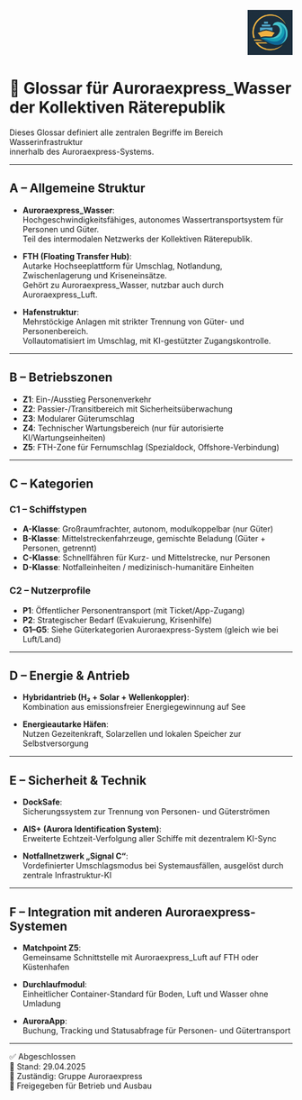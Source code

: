 <p align="right">
  <img src="./Auroraexpress_Wasser_Logo.png" alt="Logo Auroraexpress Wasser" height="80">
</p>
<!--
Autor: Fabio Weidner
Version: 1.0
Sektion: Infrastruktur – Auroraexpress_Wasser
Veröffentlichung: April 2025
-->

# 🌊 Glossar für Auroraexpress_Wasser der Kollektiven Räterepublik

Dieses Glossar definiert alle zentralen Begriffe im Bereich Wasserinfrastruktur  
innerhalb des Auroraexpress-Systems.

---

## A – Allgemeine Struktur

- **Auroraexpress_Wasser**:  
  Hochgeschwindigkeitsfähiges, autonomes Wassertransportsystem für Personen und Güter.  
  Teil des intermodalen Netzwerks der Kollektiven Räterepublik.

- **FTH (Floating Transfer Hub)**:  
  Autarke Hochseeplattform für Umschlag, Notlandung, Zwischenlagerung und Kriseneinsätze.  
  Gehört zu Auroraexpress_Wasser, nutzbar auch durch Auroraexpress_Luft.

- **Hafenstruktur**:  
  Mehrstöckige Anlagen mit strikter Trennung von Güter- und Personenbereich.  
  Vollautomatisiert im Umschlag, mit KI-gestützter Zugangskontrolle.

---

## B – Betriebszonen

- **Z1**: Ein-/Ausstieg Personenverkehr  
- **Z2**: Passier-/Transitbereich mit Sicherheitsüberwachung  
- **Z3**: Modularer Güterumschlag  
- **Z4**: Technischer Wartungsbereich (nur für autorisierte KI/Wartungseinheiten)  
- **Z5**: FTH-Zone für Fernumschlag (Spezialdock, Offshore-Verbindung)

---

## C – Kategorien

### C1 – Schiffstypen

- **A-Klasse**: Großraumfrachter, autonom, modulkoppelbar (nur Güter)
- **B-Klasse**: Mittelstreckenfahrzeuge, gemischte Beladung (Güter + Personen, getrennt)
- **C-Klasse**: Schnellfähren für Kurz- und Mittelstrecke, nur Personen
- **D-Klasse**: Notfalleinheiten / medizinisch-humanitäre Einheiten

### C2 – Nutzerprofile

- **P1**: Öffentlicher Personentransport (mit Ticket/App-Zugang)
- **P2**: Strategischer Bedarf (Evakuierung, Krisenhilfe)
- **G1–G5**: Siehe Güterkategorien Auroraexpress-System (gleich wie bei Luft/Land)

---

## D – Energie & Antrieb

- **Hybridantrieb (H₂ + Solar + Wellenkoppler)**:  
  Kombination aus emissionsfreier Energiegewinnung auf See

- **Energieautarke Häfen**:  
  Nutzen Gezeitenkraft, Solarzellen und lokalen Speicher zur Selbstversorgung

---

## E – Sicherheit & Technik

- **DockSafe**:  
  Sicherungssystem zur Trennung von Personen- und Güterströmen

- **AIS+ (Aurora Identification System)**:  
  Erweiterte Echtzeit-Verfolgung aller Schiffe mit dezentralem KI-Sync

- **Notfallnetzwerk „Signal C“**:  
  Vordefinierter Umschlagsmodus bei Systemausfällen, ausgelöst durch zentrale Infrastruktur-KI

---

## F – Integration mit anderen Auroraexpress-Systemen

- **Matchpoint Z5**:  
  Gemeinsame Schnittstelle mit Auroraexpress_Luft auf FTH oder Küstenhafen

- **Durchlaufmodul**:  
  Einheitlicher Container-Standard für Boden, Luft und Wasser ohne Umladung

- **AuroraApp**:  
  Buchung, Tracking und Statusabfrage für Personen- und Gütertransport

---

✅ Abgeschlossen  
📅 Stand: 29.04.2025  
🏩 Zuständig: Gruppe Auroraexpress  
🔐 Freigegeben für Betrieb und Ausbau
